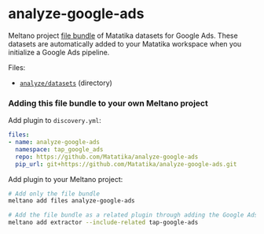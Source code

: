 # analyze-google-ads

Meltano project [file bundle](https://meltano.com/docs/command-line-interface.html#file-bundle) of Matatika datasets for Google Ads. These datasets are automatically added to your Matatika workspace when you initialize a Google Ads pipeline.

Files:
- [`analyze/datasets`](./bundle/analyze/datasets) (directory)

### Adding this file bundle to your own Meltano project

Add plugin to `discovery.yml`:
```yaml
files:
- name: analyze-google-ads
  namespace: tap_google_ads
  repo: https://github.com/Matatika/analyze-google-ads
  pip_url: git+https://github.com/Matatika/analyze-google-ads.git
```

Add plugin to your Meltano project:
```bash
# Add only the file bundle
meltano add files analyze-google-ads

# Add the file bundle as a related plugin through adding the Google Ads extractor
meltano add extractor --include-related tap-google-ads
```
